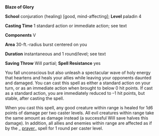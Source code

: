  **Blaze of Glory**

**School** conjuration (healing) [good, mind-affecting]; **Level** paladin 4

**Casting Time** 1 standard action or immediate action; see text

**Components** V

**Area** 30-ft.-radius burst centered on you

**Duration** instantaneous and 1 round/level; see text

**Saving Throw** Will partial; **Spell Resistance** yes

You fall unconscious but also unleash a spectacular wave of holy energy that heartens and heals your allies while leaving your opponents daunted and damaged. You can cast this spell as either a standard action on your turn, or as an immediate action when brought to below 0 hit points. If cast as a standard action, you are immediately reduced to –1 hit points, but stable, after casting the spell.

When you cast this spell, any good creature within range is healed for 1d6 points of damage per two caster levels. All evil creatures within range take the same amount as damage instead (a successful Will save halves this damage). In addition, all allies and enemies within range are affected as if by the _ [prayer](../../spells/prayer#_prayer)_ spell for 1 round per caster level.

